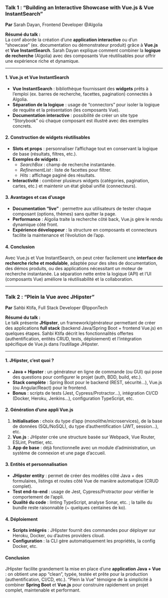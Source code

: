 <YoutubeVideoDetails video-id="6PzCYqLHKoE" video-title="Vue.js Paris Meetup #19 - Vue InstantSearch / JHipster" video-description="Building an Interactive Showcase with Vue.js & Vue InstantSearch
By Sarah Dayan, Frontend Developer @Algolia
Plein la Vue avec JHipster
Par Sahbi Ktifa, Full Stack Developer @IpponTech">

### **Talk 1 : “Building an Interactive Showcase with Vue.js & Vue InstantSearch”**

**Par** Sarah Dayan, Frontend Developer @Algolia

**Résumé du talk :**  
La conf aborde la création d’une **application interactive** ou d’un “showcase” (ex. documentation ou démonstrateur produit) grâce à **Vue.js** et **Vue InstantSearch**. Sarah Dayan explique comment combiner la **logique de recherche** (Algolia) avec des composants Vue réutilisables pour offrir une expérience riche et dynamique.

---

#### 1. Vue.js et Vue InstantSearch

- **Vue InstantSearch** : bibliothèque fournissant des **widgets** prêts à l’emploi (ex. barres de recherche, facettes, pagination) connectés à Algolia.
- **Séparation de la logique** : usage de “connectors” pour isoler la logique de requête et la présentation (les composants Vue).
- **Documentation interactive** : possibilité de créer un site type “Storybook” où chaque composant est illustré avec des exemples concrets.

#### 2. Construction de widgets réutilisables

- **Slots et props** : personnaliser l’affichage tout en conservant la logique de base (résultats, filtres, etc.).
- **Exemples de widgets** :
  - _SearchBox_ : champ de recherche instantanée.
  - _RefinementList_ : liste de facettes pour filtrer.
  - _Hits_ : affichage paginé des résultats.
- **Interactivité** : combiner plusieurs widgets (catégories, pagination, cartes, etc.) et maintenir un état global unifié (connecteurs).

#### 3. Avantages et cas d’usage

- **Documentation “live”** : permettre aux utilisateurs de tester chaque composant (options, thèmes) sans quitter la page.
- **Performance** : Algolia traite la recherche côté back, Vue.js gère le rendu dynamique côté front.
- **Expérience développeur** : la structure en composants et connecteurs facilite la maintenance et l’évolution de l’app.

#### 4. Conclusion

Avec Vue.js et Vue InstantSearch, on peut créer facilement une **interface de recherche riche et modulable**, adaptée pour des sites de documentation, des démos produits, ou des applications nécessitant un moteur de recherche instantanée. La séparation nette entre la logique (API) et l’UI (composants Vue) améliore la réutilisabilité et la collaboration.

---

### **Talk 2 : “Plein la Vue avec JHipster”**

**Par** Sahbi Ktifa, Full Stack Developer @IpponTech

**Résumé du talk :**  
Le talk présente **JHipster**, un framework/générateur permettant de créer des applications **full stack** (backend Java/Spring Boot + frontend Vue.js) en quelques étapes. Sahbi Ktifa décrit les fonctionnalités offertes (authentification, entités CRUD, tests, déploiement) et l’intégration spécifique de Vue.js dans l’outillage JHipster.

---

#### 1. JHipster, c’est quoi ?

- **Java + Hipster** : un générateur en ligne de commande (ou GUI) qui pose des questions pour configurer le projet (auth, BDD, build, etc.).
- **Stack complète** : Spring Boot pour le backend (REST, sécurité…), Vue.js (ou Angular/React) pour le frontend.
- **Bonus** : scripts de tests (Jest, Cypress/Protractor…), intégration CI/CD (Docker, Heroku, Jenkins…), configuration TypeScript, etc.

#### 2. Génération d’une appli Vue.js

1. **Initialisation** : choix du type d’app (monolithe/microservices), de la base de données (SQL/NoSQL), du type d’authentification (JWT, session…), etc.
2. **Vue.js** : JHipster crée une structure basée sur Webpack, Vue Router, ESLint, Prettier, etc.
3. **App de base** : déjà fonctionnelle avec un module d’administration, un système de connexion et une page d’accueil.

#### 3. Entités et personnalisation

- **JHipster entity** : permet de créer des modèles côté Java + des formulaires, listings et routes côté Vue de manière automatique (CRUD complet).
- **Test end-to-end** : usage de Jest, Cypress/Protractor pour vérifier le comportement de l’appli.
- **Qualité du code** : linting TypeScript, analyse Sonar, etc. ; la taille du bundle reste raisonnable (~ quelques centaines de ko).

#### 4. Déploiement

- **Scripts intégrés** : JHipster fournit des commandes pour déployer sur Heroku, Docker, ou d’autres providers cloud.
- **Configuration** : la CLI gère automatiquement les propriétés, la config Docker, etc.

#### Conclusion

JHipster facilite grandement la mise en place d’une **application Java + Vue** : on obtient une app “clean”, typée, testée et prête pour la production (authentification, CI/CD, etc.). “Plein la Vue” témoigne de la simplicité à combiner **Spring Boot** et **Vue.js** pour construire rapidement un projet complet, maintenable et performant.
